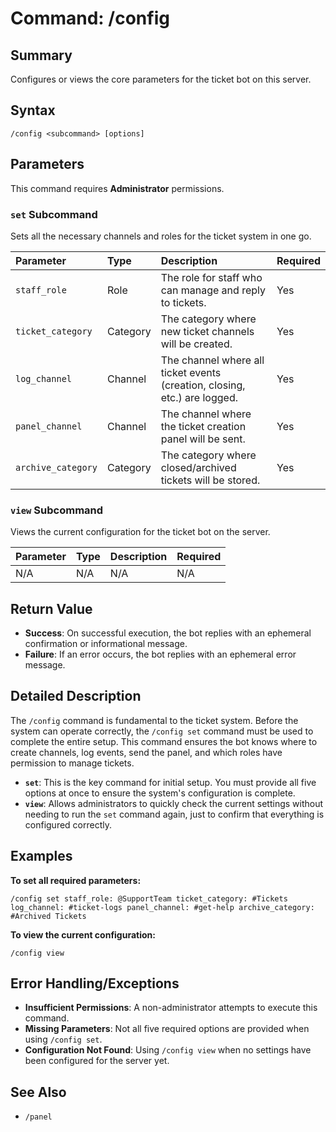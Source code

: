# Command: /config

## Summary
Configures or views the core parameters for the ticket bot on this server.

## Syntax
```
/config <subcommand> [options]
```

## Parameters
This command requires **Administrator** permissions.

### `set` Subcommand
Sets all the necessary channels and roles for the ticket system in one go.

| Parameter | Type | Description | Required |
| :--- | :--- | :--- | :--- |
| `staff_role` | Role | The role for staff who can manage and reply to tickets. | Yes |
| `ticket_category` | Category | The category where new ticket channels will be created. | Yes |
| `log_channel` | Channel | The channel where all ticket events (creation, closing, etc.) are logged. | Yes |
| `panel_channel` | Channel | The channel where the ticket creation panel will be sent. | Yes |
| `archive_category` | Category | The category where closed/archived tickets will be stored. | Yes |

### `view` Subcommand
Views the current configuration for the ticket bot on the server.

| Parameter | Type | Description | Required |
| :--- | :--- | :--- | :--- |
| N/A | N/A | N/A | N/A |

## Return Value
- **Success**: On successful execution, the bot replies with an ephemeral confirmation or informational message.
- **Failure**: If an error occurs, the bot replies with an ephemeral error message.

## Detailed Description
The `/config` command is fundamental to the ticket system. Before the system can operate correctly, the `/config set` command must be used to complete the entire setup. This command ensures the bot knows where to create channels, log events, send the panel, and which roles have permission to manage tickets.

- **`set`**: This is the key command for initial setup. You must provide all five options at once to ensure the system's configuration is complete.
- **`view`**: Allows administrators to quickly check the current settings without needing to run the `set` command again, just to confirm that everything is configured correctly.

## Examples
**To set all required parameters:**
```
/config set staff_role: @SupportTeam ticket_category: #Tickets log_channel: #ticket-logs panel_channel: #get-help archive_category: #Archived Tickets
```

**To view the current configuration:**
```
/config view
```

## Error Handling/Exceptions
- **Insufficient Permissions**: A non-administrator attempts to execute this command.
- **Missing Parameters**: Not all five required options are provided when using `/config set`.
- **Configuration Not Found**: Using `/config view` when no settings have been configured for the server yet.

## See Also
- `/panel`
